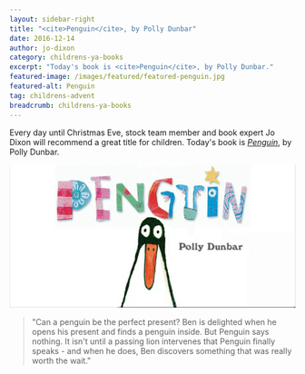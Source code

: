 ```yaml
---
layout: sidebar-right
title: "<cite>Penguin</cite>, by Polly Dunbar"
date: 2016-12-14
author: jo-dixon
category: childrens-ya-books
excerpt: "Today's book is <cite>Penguin</cite>, by Polly Dunbar."
featured-image: /images/featured/featured-penguin.jpg
featured-alt: Penguin
tag: childrens-advent
breadcrumb: childrens-ya-books
---
```


Every day until Christmas Eve, stock team member and book expert Jo Dixon will recommend a great title for children. Today's book is <a href="https://suffolk.spydus.co.uk/cgi-bin/spydus.exe/ENQ/OPAC/BIBENQ?BRN=370663"><cite>Penguin</cite></a>, by Polly Dunbar.

![Penguin](/images/featured/featured-penguin.jpg)

> "Can a penguin be the perfect present? Ben is delighted when he opens his present and finds a penguin inside. But Penguin says nothing. It isn't until a passing lion intervenes that Penguin finally speaks - and when he does, Ben discovers something that was really worth the wait."

